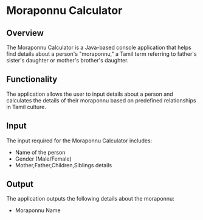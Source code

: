 # Moraponnu Calculator

## Overview

The Moraponnu Calculator is a Java-based console application that helps find details about a person's "moraponnu," a Tamil term referring to father's sister's daughter or mother's brother's daughter.

## Functionality

The application allows the user to input details about a person and calculates the details of their moraponnu based on predefined relationships in Tamil culture.

## Input

The input required for the Moraponnu Calculator includes:
- Name of the person
- Gender (Male/Female)
- Mother,Father,Children,Siblings details

## Output

The application outputs the following details about the moraponnu:
- Moraponnu Name
